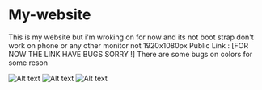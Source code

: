 # My-website
This is my website but i'm wroking on for now 
and its not boot strap don't work on phone or any other monitor not 1920x1080px
Public Link : [FOR NOW THE LINK HAVE BUGS SORRY !]
There are some bugs on colors for some reson 

![Alt text](https://cdn.discordapp.com/attachments/1116893606393937950/1180850812163989624/image.png?ex=657eec04&is=656c7704&hm=b328eac3252969fbf39b1dc34edc5a9bcb4bef0ed8e7a4add59b80595d693acc&)
![Alt text](https://cdn.discordapp.com/attachments/1116893606393937950/1180850892833034331/image.png?ex=657eec18&is=656c7718&hm=f6b52c9ad279871e502b5c1700e716c5e2c1ba69843c77b457c65504be631db9&)
![Alt text](https://cdn.discordapp.com/attachments/1116893606393937950/1180850775203786842/image.png?ex=657eebfb&is=656c76fb&hm=124bc77e10dcc4c5a365b76b4a418b614a41b52d9f3a0d34c6ce6ebc5d6b8e80&)
